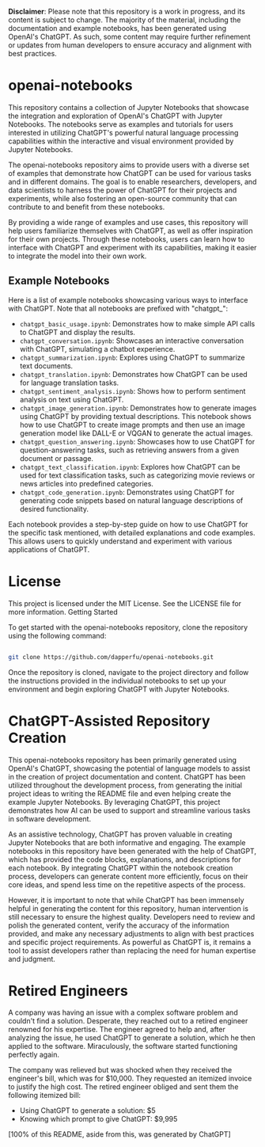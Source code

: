 **Disclaimer**: Please note that this repository is a work in progress, and its content is subject to change. The majority of the material, including the documentation and example notebooks, has been generated using OpenAI's ChatGPT. As such, some content may require further refinement or updates from human developers to ensure accuracy and alignment with best practices.

# openai-notebooks

This repository contains a collection of Jupyter Notebooks that showcase the integration and exploration of OpenAI's ChatGPT with Jupyter Notebooks. The notebooks serve as examples and tutorials for users interested in utilizing ChatGPT's powerful natural language processing capabilities within the interactive and visual environment provided by Jupyter Notebooks.

The openai-notebooks repository aims to provide users with a diverse set of examples that demonstrate how ChatGPT can be used for various tasks and in different domains. The goal is to enable researchers, developers, and data scientists to harness the power of ChatGPT for their projects and experiments, while also fostering an open-source community that can contribute to and benefit from these notebooks.

By providing a wide range of examples and use cases, this repository will help users familiarize themselves with ChatGPT, as well as offer inspiration for their own projects. Through these notebooks, users can learn how to interface with ChatGPT and experiment with its capabilities, making it easier to integrate the model into their own work.

## Example Notebooks

Here is a list of example notebooks showcasing various ways to interface with ChatGPT. Note that all notebooks are prefixed with "chatgpt_":

- `chatgpt_basic_usage.ipynb`: Demonstrates how to make simple API calls to ChatGPT and display the results.
- `chatgpt_conversation.ipynb`: Showcases an interactive conversation with ChatGPT, simulating a chatbot experience.
- `chatgpt_summarization.ipynb`: Explores using ChatGPT to summarize text documents.
- `chatgpt_translation.ipynb`: Demonstrates how ChatGPT can be used for language translation tasks.
- `chatgpt_sentiment_analysis.ipynb`: Shows how to perform sentiment analysis on text using ChatGPT.
- `chatgpt_image_generation.ipynb`: Demonstrates how to generate images using ChatGPT by providing textual descriptions. This notebook shows how to use ChatGPT to create image prompts and then use an image generation model like DALL-E or VQGAN to generate the actual images.
- `chatgpt_question_answering.ipynb`: Showcases how to use ChatGPT for question-answering tasks, such as retrieving answers from a given document or passage.
- `chatgpt_text_classification.ipynb`: Explores how ChatGPT can be used for text classification tasks, such as categorizing movie reviews or news articles into predefined categories.
- `chatgpt_code_generation.ipynb`: Demonstrates using ChatGPT for generating code snippets based on natural language descriptions of desired functionality.

Each notebook provides a step-by-step guide on how to use ChatGPT for the specific task mentioned, with detailed explanations and code examples. This allows users to quickly understand and experiment with various applications of ChatGPT.

# License

This project is licensed under the MIT License. See the LICENSE file for more information.
Getting Started

To get started with the openai-notebooks repository, clone the repository using the following command:

```bash

git clone https://github.com/dapperfu/openai-notebooks.git
```

Once the repository is cloned, navigate to the project directory and follow the instructions provided in the individual notebooks to set up your environment and begin exploring ChatGPT with Jupyter Notebooks.

# ChatGPT-Assisted Repository Creation

This openai-notebooks repository has been primarily generated using OpenAI's ChatGPT, showcasing the potential of language models to assist in the creation of project documentation and content. ChatGPT has been utilized throughout the development process, from generating the initial project ideas to writing the README file and even helping create the example Jupyter Notebooks. By leveraging ChatGPT, this project demonstrates how AI can be used to support and streamline various tasks in software development.

As an assistive technology, ChatGPT has proven valuable in creating Jupyter Notebooks that are both informative and engaging. The example notebooks in this repository have been generated with the help of ChatGPT, which has provided the code blocks, explanations, and descriptions for each notebook. By integrating ChatGPT within the notebook creation process, developers can generate content more efficiently, focus on their core ideas, and spend less time on the repetitive aspects of the process.

However, it is important to note that while ChatGPT has been immensely helpful in generating the content for this repository, human intervention is still necessary to ensure the highest quality. Developers need to review and polish the generated content, verify the accuracy of the information provided, and make any necessary adjustments to align with best practices and specific project requirements. As powerful as ChatGPT is, it remains a tool to assist developers rather than replacing the need for human expertise and judgment.

# Retired Engineers

A company was having an issue with a complex software problem and couldn't find a solution. Desperate, they reached out to a retired engineer renowned for his expertise. The engineer agreed to help and, after analyzing the issue, he used ChatGPT to generate a solution, which he then applied to the software. Miraculously, the software started functioning perfectly again.

The company was relieved but was shocked when they received the engineer's bill, which was for $10,000. They requested an itemized invoice to justify the high cost. The retired engineer obliged and sent them the following itemized bill:

- Using ChatGPT to generate a solution: $5
- Knowing which prompt to give ChatGPT: $9,995

[100% of this README, aside from this, was generated by ChatGPT]
